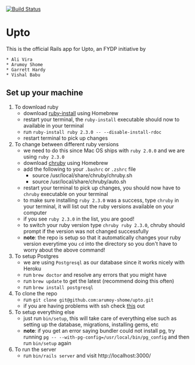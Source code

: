 [![Build Status](https://travis-ci.com/arumoy-shome/upto.svg?token=mVrYXzxk6oNU1JqXerVZ&branch=master)](https://travis-ci.com/arumoy-shome/upto)

# Upto

This is the official Rails app for Upto, an FYDP initiative by

    * Ali Vira
    * Arumoy Shome
    * Garrett Hardy
    * Vishal Babu

## Set up your machine
1. To download ruby
    * download
      [ruby-install](https://github.com/postmodern/ruby-install#homebrew) using
      Homebrew
    * restart your terminal, the `ruby-install` executable should now to
      available in your terminal
    * run `ruby-install ruby 2.3.0 -- --disable-install-rdoc`
    * restart terminal to pick up changes
2. To change between different ruby versions
    * we need to do this since Mac OS ships with `ruby 2.0.0` and we are using
      `ruby 2.3.0`
    * download [chruby](https://github.com/postmodern/chruby#homebrew) using
      Homebrew
    * add the following to your `.bashrc` or `.zshrc` file
        - source /usr/local/share/chruby/chruby.sh
        - source /usr/local/share/chruby/auto.sh
    * restart your terminal to pick up changes, you should now have to `chruby`
      executable on your terminal
    * to make sure installing `ruby 2.3.0` was a success, type `chruby` in your
      terminal, it will list out the ruby versions available on your computer
    * if you see `ruby 2.3.0` in the list, you are good!
    * to switch your ruby version type `chruby ruby 2.3.0`, chruby should prompt
      if the version was not changed successfully
    * **note**: the repo is setup so that it automatically changes your ruby
      version everytime you `cd` into the directory so you don't have to worry
      about the above command!
3. To setup Postgres
    * we are using `Postgresql` as our database since it works nicely with
      Heroku
    * run `brew doctor` and resolve any errors that you might have
    * run `brew update` to get the latest (recommend doing this often)
    * run `brew install postgresql`
4. To clone the repo
    * run `git clone git@github.com:arumoy-shome/upto.git`
    * if you are having problems with ssh check
      [this](https://help.github.com/articles/generating-an-ssh-key/) out
5. To setup everything else
    * just run `bin/setup`, this will take care of everything else such as
      setting up the database, migrations, installing gems, etc
    * **note**: if you get an error saying bundler could not install pg, try running
    `pg -- --with-pg-config=/usr/local/bin/pg_config` and then run `bin/setup` again
6. To run the server
    * run `bin/rails server` and visit http://localhost:3000/
